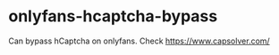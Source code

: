 # onlyfans-hcaptcha-bypass
Can bypass hCaptcha on onlyfans. Check https://www.capsolver.com/ 












































                                                         